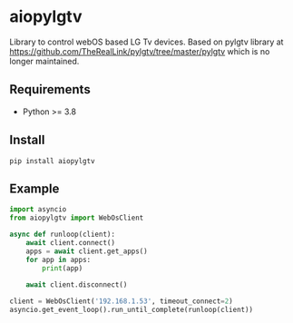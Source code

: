 # aiopylgtv
Library to control webOS based LG Tv devices.  Based on pylgtv library at https://github.com/TheRealLink/pylgtv/tree/master/pylgtv which is no longer maintained.

## Requirements
- Python >= 3.8

## Install
```
pip install aiopylgtv
```

## Example

```python
import asyncio
from aiopylgtv import WebOsClient

async def runloop(client):
    await client.connect()
    apps = await client.get_apps()
    for app in apps:
        print(app)
    
    await client.disconnect()

client = WebOsClient('192.168.1.53', timeout_connect=2)            
asyncio.get_event_loop().run_until_complete(runloop(client))

```

